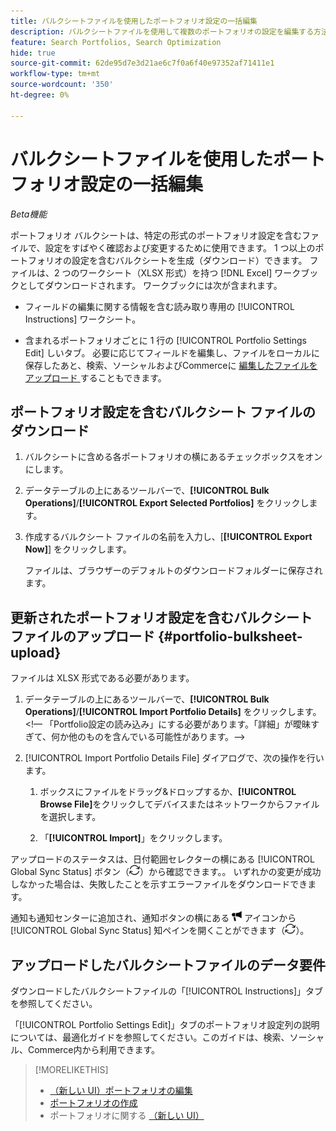 ```yaml
---
title: バルクシートファイルを使用したポートフォリオ設定の一括編集
description: バルクシートファイルを使用して複数のポートフォリオの設定を編集する方法を説明します。
feature: Search Portfolios, Search Optimization
hide: true
source-git-commit: 62de95d7e3d21ae6c7f0a6f40e97352af71411e1
workflow-type: tm+mt
source-wordcount: '350'
ht-degree: 0%

---
```


# バルクシートファイルを使用したポートフォリオ設定の一括編集

*Beta機能*

ポートフォリオ バルクシートは、特定の形式のポートフォリオ設定を含むファイルで、設定をすばやく確認および変更するために使用できます。 1 つ以上のポートフォリオの設定を含むバルクシートを生成（ダウンロード）できます。 ファイルは、2 つのワークシート（XLSX 形式）を持つ [!DNL Excel] ワークブックとしてダウンロードされます。 ワークブックには次が含まれます。

* フィールドの編集に関する情報を含む読み取り専用の [!UICONTROL Instructions] ワークシート。

* 含まれるポートフォリオごとに 1 行の [!UICONTROL Portfolio Settings Edit] しいタブ。 必要に応じてフィールドを編集し、ファイルをローカルに保存したあと、検索、ソーシャルおよびCommerceに [ 編集したファイルをアップロード ](#portfolio-bulksheet-upload) することもできます。

## ポートフォリオ設定を含むバルクシート ファイルのダウンロード

1. バルクシートに含める各ポートフォリオの横にあるチェックボックスをオンにします。

1. データテーブルの上にあるツールバーで、**[!UICONTROL Bulk Operations]**/**[!UICONTROL Export Selected Portfolios]** をクリックします。

1. 作成するバルクシート ファイルの名前を入力し、[**[!UICONTROL Export Now]**] をクリックします。

   ファイルは、ブラウザーのデフォルトのダウンロードフォルダーに保存されます。

## 更新されたポートフォリオ設定を含むバルクシート ファイルのアップロード {#portfolio-bulksheet-upload}

ファイルは XLSX 形式である必要があります。

1. データテーブルの上にあるツールバーで、**[!UICONTROL Bulk Operations]**/**[!UICONTROL Import Portfolio Details]** をクリックします。 &lt;!— 「Portfolio設定の読み込み」にする必要があります。「詳細」が曖昧すぎて、何か他のものを含んでいる可能性があります。—>

1. [!UICONTROL Import Portfolio Details File] ダイアログで、次の操作を行います。<!-- reword if we change the name of the operation -->

   1. ボックスにファイルをドラッグ&amp;ドロップするか、**[!UICONTROL Browse File]**<!-- "Browse for file" or just "Browse"??? -->をクリックしてデバイスまたはネットワークからファイルを選択します。

   1. 「**[!UICONTROL Import]**」をクリックします。

アップロードのステータスは、日付範囲セレクターの横にある [!UICONTROL Global Sync Status] ボタン（![ グローバル同期ステータス ](/help/search-social-commerce/assets/global-sync-status.png " グローバル同期ステータス ")）から確認できます。<!-- icon similar to Refresh -->。 いずれかの変更が成功しなかった場合は、失敗したことを示すエラーファイルをダウンロードできます。

通知も通知センターに追加され、通知ボタンの横にある ![ 通知 ](/help/search-social-commerce/assets/notifications-new.png " 通知 ") アイコンから [!UICONTROL Global Sync Status] 知ペインを開くことができます（![グローバル同期ステータス](/help/search-social-commerce/assets/global-sync-status.png "グローバル同期ステータス")）。

## アップロードしたバルクシートファイルのデータ要件

ダウンロードしたバルクシートファイルの「[!UICONTROL Instructions]」タブを参照してください。

「[!UICONTROL Portfolio Settings Edit]」タブのポートフォリオ設定列の説明については、最適化ガイドを参照してください。このガイドは、検索、ソーシャル、Commerce内から利用できます。

<!--
## Data fields on the [!UICONTROL Portfolio Settings Edit] tab

| Field | Required to import data? | Description |
| ----- | ------------------------ | ----------- |
| Portfolio ID |  |  |
| Portfolio Name |  |  |
| Status |  |  |
| Spend Strategy |  |  |
| Target |  |  |
| Hybrid |  |  |
| Auto adjust campaign budgets |  |  |
| Spend Multiple |  |  |
| Minimum Campaign Budget |  |  |
| Objective |  |  |
| Cost Half-Life |  |  |
| Revenue Half-Life |  |  |
| Min. Target CPA |  |  |
| Max. Target CPA |  |  |
| Min. Target ROAS |  |  |
| Max. Target ROAS |  |  |

-->

>[!MORELIKETHIS]
>
>* [ （新しい UI）ポートフォリオの編集 ](portfolio-edit.md)
>* [ ポートフォリオの作成 ](portfolio-create.md)
>* ポートフォリオに関する [ （新しい UI） ](portfolio-about.md)
